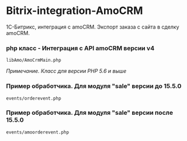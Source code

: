 # Bitrix-integration-AmoCRM
1С-Битрикс, интеграция с amoCRM. Экспорт заказа с сайта в сделку amoCRM.

### php класс - Интеграция с API amoCRM версии v4
```
libAmo/AmoCrmMain.php
```
_Примечание. Класс для версии PHP 5.6 и выше_

### Пример обработчика. Для модуля "sale" версии до 15.5.0
```
events/orderevent.php
```

### Пример обработчика. Для модуля "sale" версии после 15.5.0
```
events/amoorderevent.php
```

